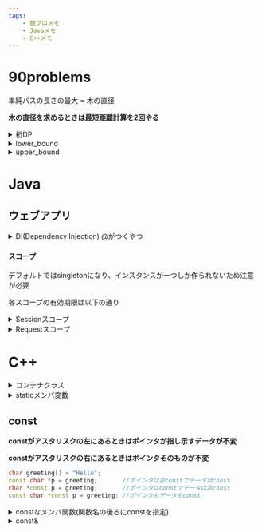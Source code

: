 ```yaml
---
tags:
    - 競プロメモ
    - Javaメモ
    - C++メモ
---
```


# 90problems
単純パスの長さの最大 = 木の直径

**木の直径を求めるときは最短距離計算を2回やる**

<details>dp[上から見て何桁目][現時点でのBで割った余り] 
<summary>桁DP
</summary>
</details>

<details>指定された要素以上の値が現れる最初の位置のイテレータを取得する<summary>lower_bound  
</summary>
</details>

<details>
指定された要素より大きい値が現れる最初の位置のイテレータを取得する
<summary>upper_bound  
</summary>
</details>

# Java

## ウェブアプリ
<details>インスタンスの生成、インスタンスのライフサイクル管理を行う
<summary>DI(Dependency Injection) @がつくやつ
</summary>
</details>

#### スコープ
デフォルトではsingletonになり、インスタンスが一つしか作られないため注意が必要

各スコープの有効期限は以下の通り
<details>ユーザがログインしてからログアウトするまでが有効期限。ユーザ情報やそれに紐づく権限などの情報をSessionスコープとして持っておく
<summary>Sessionスコープ
</summary>
</details>

<details>HTTPの1リクエストが有効期限。ユーザ登録画面から登録結果画面までがRequestスコープの範囲
<summary>Requestスコープ
</summary>
</details>

# C++

<details>クラス、構造体、POD(int等のいわゆるプレーンな古い型)を複数入れることが出来る"入れ物"のことである
<summary>コンテナクラス </summary>
</details>


<details>
<div>

staticメンバ変数は、クラス定義内に記述しただけでは定義したことにならず、実体となる定義を別の所に書く必要がある


staticメンバ変数の型が、constな整数型か、constなenum型の場合に限っては、宣言と同時に初期化子を与えられる

```C++:static.cpp
class X {
private:
    enum E { e1, e2 };

    static const int ci = 100;     // OK
    static const E ce = e1;        // OK
    static const double cf = 1.0;  // コンパイルエラー
    static int i = 100;            // コンパイルエラー
    static E e = e1;               // コンパイルエラー
};
```

</div>
<summary>staticメンバ変数</summary>
</details>

## const
**constがアスタリスクの左にあるときはポインタが指し示すデータが不変**

**constがアスタリスクの右にあるときはポインタそのものが不変**

```C++:const.cpp
char greeting[] = "Hello";
const char *p = greeting;       //ポインタは非constでデータはconst
char *const p = greeting;       //ポインタはconstでデータは非const
const char *const p = greeting; //ポインタもデータもconst
```
<details>
constなメンバ関数で、メンバ変数を変更しようとするとエラーになる

そこで、**mutable修飾子**をメンバ変数につけるとconstなメンバ関数内でも変更可能になる
<summary>constなメンバ関数(関数名の後ろにconstを指定)
<summary>
</details>


<details>参照先を書き換えることができない
<summary>const& </summray>
</details>

